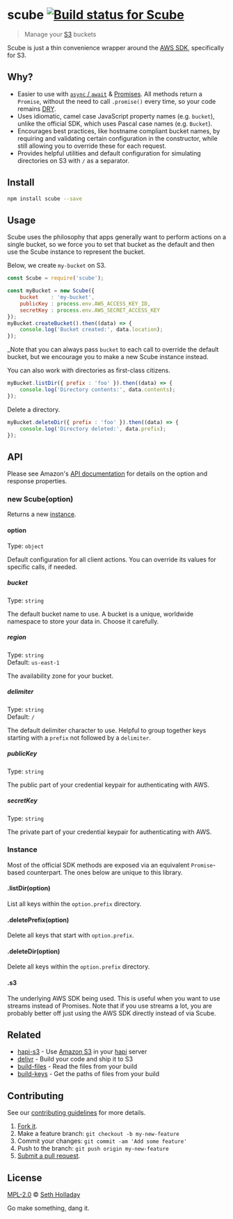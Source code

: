 # scube [![Build status for Scube](https://img.shields.io/circleci/project/sholladay/scube/master.svg "Build Status")](https://circleci.com/gh/sholladay/scube "Builds")

> Manage your [S3](https://aws.amazon.com/s3/) buckets

Scube is just a thin convenience wrapper around the [AWS SDK](https://github.com/aws/aws-sdk-js), specifically for S3.

## Why?

 - Easier to use with [`async` / `await`](https://developer.mozilla.org/en-US/docs/Web/JavaScript/Reference/Statements/async_function#Description) & [Promises](https://developer.mozilla.org/en-US/docs/Web/JavaScript/Reference/Global_Objects/Promise). All methods return a `Promise`, without the need to call `.promise()` every time, so your code remains [DRY](https://en.wikipedia.org/wiki/Don%27t_repeat_yourself).
 - Uses idiomatic, camel case JavaScript property names (e.g. `bucket`), unlike the official SDK, which uses Pascal case names (e.g. `Bucket`).
 - Encourages best practices, like hostname compliant bucket names, by requiring and validating certain configuration in the constructor, while still allowing you to override these for each request.
 - Provides helpful utilities and default configuration for simulating directories on S3 with `/` as a separator.

## Install

```sh
npm install scube --save
```

## Usage

Scube uses the philosophy that apps generally want to perform actions on a single bucket, so we force you to set that bucket as the default and then use the Scube instance to represent the bucket.

Below, we create `my-bucket` on S3.

```js
const Scube = require('scube');

const myBucket = new Scube({
    bucket    : 'my-bucket',
    publicKey : process.env.AWS_ACCESS_KEY_ID,
    secretKey : process.env.AWS_SECRET_ACCESS_KEY
});
myBucket.createBucket().then((data) => {
    console.log('Bucket created:', data.location);
});
```
_Note that you can always pass `bucket` to each call to override the default bucket, but we encourage you to make a new Scube instance instead.

You can also work with directories as first-class citizens.

```js
myBucket.listDir({ prefix : 'foo' }).then((data) => {
    console.log('Directory contents:', data.contents);
});
```

Delete a directory.

```js
myBucket.deleteDir({ prefix : 'foo' }).then((data) => {
    console.log('Directory deleted:', data.prefix);
});
```

## API

Please see Amazon's [API documentation](http://docs.aws.amazon.com/AWSJavaScriptSDK/latest/AWS/S3.html) for details on the option and response properties.

### new Scube(option)

Returns a new [instance](#instance).

#### option

Type: `object`

Default configuration for all client actions. You can override its values for specific calls, if needed.

##### bucket

Type: `string`

The default bucket name to use. A bucket is a unique, worldwide namespace to store your data in. Choose it carefully.

##### region

Type: `string`<br>
Default: `us-east-1`

The availability zone for your bucket.

##### delimiter

Type: `string`<br>
Default: `/`

The default delimiter character to use. Helpful to group together keys starting with a `prefix` not followed by a `delimiter`.

##### publicKey

Type: `string`

The public part of your credential keypair for authenticating with AWS.

##### secretKey

Type: `string`

The private part of your credential keypair for authenticating with AWS.

### Instance

Most of the official SDK methods are exposed via an equivalent `Promise`-based counterpart. The ones below are unique to this library.

#### .listDir(option)

List all keys within the `option.prefix` directory.

#### .deletePrefix(option)

Delete all keys that start with `option.prefix`.

#### .deleteDir(option)

Delete all keys within the `option.prefix` directory.

#### .s3

The underlying AWS SDK being used. This is useful when you want to use streams instead of Promises. Note that if you use streams a lot, you are probably better off just using the AWS SDK directly instead of via Scube.

## Related

 - [hapi-s3](https://github.com/sholladay/hapi-s3) - Use [Amazon S3](https://aws.amazon.com/s3/) in your [hapi](https://hapijs.com) server
 - [delivr](https://github.com/sholladay/delivr) - Build your code and ship it to S3
 - [build-files](https://github.com/sholladay/build-files) - Read the files from your build
 - [build-keys](https://github.com/sholladay/build-keys) - Get the paths of files from your build

## Contributing

See our [contributing guidelines](https://github.com/sholladay/scube/blob/master/CONTRIBUTING.md "Guidelines for participating in this project") for more details.

1. [Fork it](https://github.com/sholladay/scube/fork).
2. Make a feature branch: `git checkout -b my-new-feature`
3. Commit your changes: `git commit -am 'Add some feature'`
4. Push to the branch: `git push origin my-new-feature`
5. [Submit a pull request](https://github.com/sholladay/scube/compare "Submit code to this project for review").

## License

[MPL-2.0](https://github.com/sholladay/scube/blob/master/LICENSE "License for scube") © [Seth Holladay](https://seth-holladay.com "Author of scube")

Go make something, dang it.
